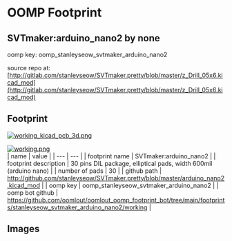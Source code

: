 # OOMP Footprint  
## SVTmaker:arduino_nano2  by none  
  
oomp key: oomp_stanleyseow_svtmaker_arduino_nano2  
  
source repo at: [http://gitlab.com/stanleyseow/SVTmaker.pretty/blob/master/z_Drill_05x6.kicad_mod](http://gitlab.com/stanleyseow/SVTmaker.pretty/blob/master/z_Drill_05x6.kicad_mod)  
## Footprint  
  
[![working_kicad_pcb_3d.png](working_kicad_pcb_3d_600.png)](working_kicad_pcb_3d.png)  
  
[![working.png](working_600.png)](working.png)  
| name | value | 
| --- | --- | 
| footprint name | SVTmaker:arduino_nano2 | 
| footprint description | 30 pins DIL package, elliptical pads, width 600mil (arduino nano) | 
| number of pads | 30 | 
| github path | http://github.com/stanleyseow/SVTmaker.pretty/blob/master/arduino_nano2.kicad_mod | 
| oomp key | oomp_stanleyseow_svtmaker_arduino_nano2 | 
| oomp bot github | https://github.com/oomlout/oomlout_oomp_footprint_bot/tree/main/footprints/stanleyseow_svtmaker_arduino_nano2/working | 
## Images  
